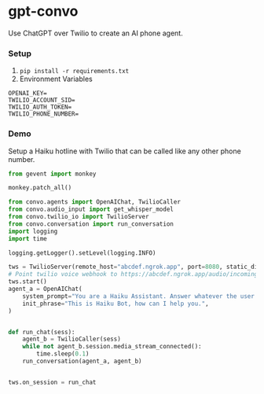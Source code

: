 # gpt-convo

Use ChatGPT over Twilio to create an AI phone agent.

### Setup

1. `pip install -r requirements.txt`
2. Environment Variables

```
OPENAI_KEY=
TWILIO_ACCOUNT_SID=
TWILIO_AUTH_TOKEN=
TWILIO_PHONE_NUMBER=
```

### Demo

Setup a Haiku hotline with Twilio that can be called like any other phone number.

```python
from gevent import monkey

monkey.patch_all()

from convo.agents import OpenAIChat, TwilioCaller
from convo.audio_input import get_whisper_model
from convo.twilio_io import TwilioServer
from convo.conversation import run_conversation
import logging
import time

logging.getLogger().setLevel(logging.INFO)

tws = TwilioServer(remote_host="abcdef.ngrok.app", port=8080, static_dir=r"/path/to/static")
# Point twilio voice webhook to https://abcdef.ngrok.app/audio/incoming-voice
tws.start()
agent_a = OpenAIChat(
    system_prompt="You are a Haiku Assistant. Answer whatever the user wants but always in a rhyming Haiku.",
    init_phrase="This is Haiku Bot, how can I help you.",
)


def run_chat(sess):
    agent_b = TwilioCaller(sess)
    while not agent_b.session.media_stream_connected():
        time.sleep(0.1)
    run_conversation(agent_a, agent_b)


tws.on_session = run_chat
```
